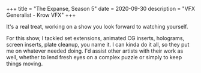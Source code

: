 +++
title = "The Expanse, Season 5"
date = 2020-09-30
description = "VFX Generalist - Krow VFX"
+++

It's a real treat, working on a show you look forward to watching yourself.  

For this show, I tackled set extensions, animated CG inserts, holograms, screen inserts, plate cleanup, you name it.  I can kinda do it all, so they put me on whatever needed doing.  I'd assist other artists with their work as well, whether to lend fresh eyes on a complex puzzle or simply to keep things moving.  